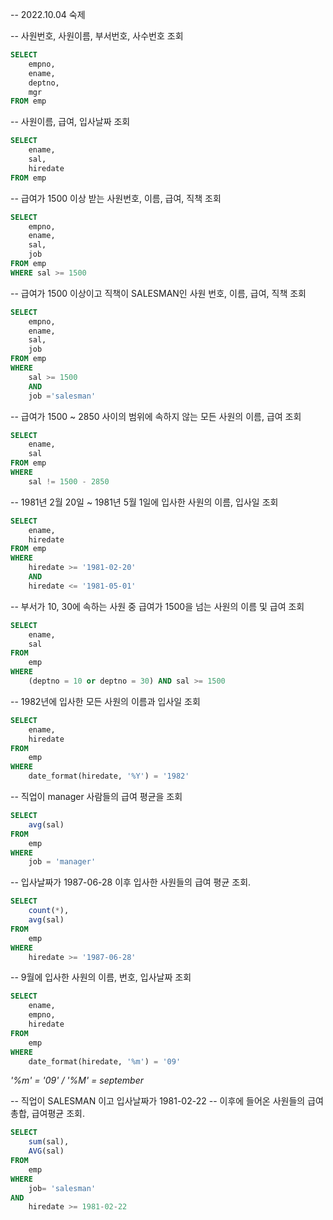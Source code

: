 -- 2022.10.04 숙제  

-- 사원번호, 사원이름, 부서번호, 사수번호 조회
```sql
SELECT 
	empno, 
	ename, 
	deptno, 
	mgr 
FROM emp
```
-- 사원이름, 급여, 입사날짜 조회
```sql
SELECT
	ename, 
	sal, 
	hiredate 
FROM emp
```
-- 급여가 1500 이상 받는 사원번호, 이름, 급여, 직책 조회
```sql
SELECT 
	empno, 
	ename, 
	sal, 
	job 
FROM emp 
WHERE sal >= 1500
```
-- 급여가 1500 이상이고 직책이 SALESMAN인 사원 번호, 이름, 급여, 직책 조회
```sql
SELECT 
	empno, 
	ename, 
	sal, 
	job 
FROM emp 
WHERE 
	sal >= 1500 
	AND 
	job ='salesman'
```
-- 급여가 1500 ~ 2850 사이의 범위에 속하지 않는 모든 사원의 이름, 급여 조회
```sql
SELECT 
	ename, 
	sal 
FROM emp 
WHERE 
	sal != 1500 - 2850
```
-- 1981년 2월 20일 ~ 1981년 5월 1일에 입사한 사원의 이름, 입사일 조회
```sql
SELECT 
	ename, 
	hiredate 
FROM emp 
WHERE 
	hiredate >= '1981-02-20' 
	AND 
	hiredate <= '1981-05-01'
```
-- 부서가 10, 30에 속하는 사원 중 급여가 1500을 넘는 사원의 이름 및 급여 조회
```sql
SELECT 
    ename, 
    sal 
FROM 
    emp 
WHERE 
    (deptno = 10 or deptno = 30) AND sal >= 1500
```
-- 1982년에 입사한 모든 사원의 이름과 입사일 조회
```sql
SELECT 
    ename, 
    hiredate 
FROM 
    emp
WHERE 
    date_format(hiredate, '%Y') = '1982'
```
-- 직업이 manager 사람들의 급여 평균을 조회
```sql
SELECT 
    avg(sal) 
FROM 
    emp 
WHERE 
    job = 'manager'
```
-- 입사날짜가 1987-06-28 이후 입사한 사원들의 급여 평균 조회.
```sql
SELECT 
    count(*),
    avg(sal) 
FROM 
    emp 
WHERE 
    hiredate >= '1987-06-28'
```
-- 9월에 입사한 사원의 이름, 번호, 입사날짜 조회
```sql
SELECT 
    ename, 
    empno, 
    hiredate 
FROM 
    emp
WHERE 
    date_format(hiredate, '%m') = '09'
```
*'%m' = '09' / '%M' = september*  

-- 직업이 SALESMAN 이고 입사날짜가 1981-02-22 
-- 이후에 들어온 사원들의 급여 총합, 급여평균 조회.
```sql
SELECT 
    sum(sal), 
    AVG(sal) 
FROM 
    emp
WHERE 
    job= 'salesman' 
AND 
    hiredate >= 1981-02-22
```
